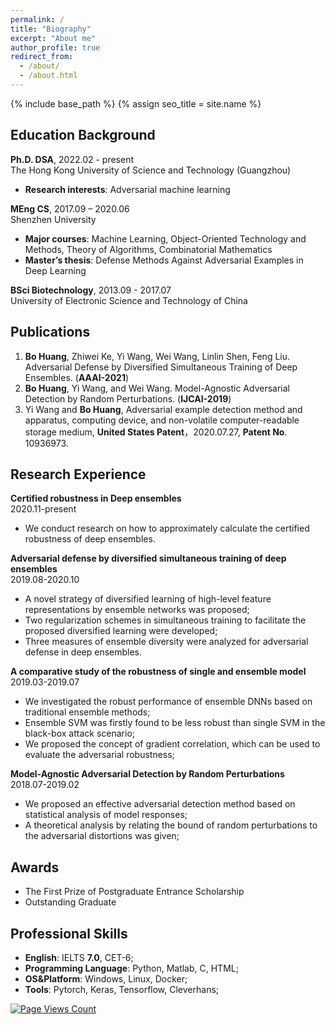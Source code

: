 ```yaml
---
permalink: /
title: "Biography"
excerpt: "About me"
author_profile: true
redirect_from: 
  - /about/
  - /about.html
---
```

{% include base_path %}
{% assign seo_title = site.name %}
## Education Background
**Ph.D. DSA**, 2022.02 - present <br/> 
The Hong Kong University of Science and Technology (Guangzhou)
  * **Research interests**: Adversarial machine learning

**MEng CS**, 2017.09 – 2020.06 <br/> 
Shenzhen University
  * **Major courses**: Machine Learning, Object-Oriented Technology and Methods, Theory of Algorithms, Combinatorial Mathematics
  * **Master’s thesis**: Defense Methods Against Adversarial Examples in Deep Learning

**BSci Biotechnology**, 2013.09 - 2017.07 <br/> 
University of Electronic Science and Technology of China

## Publications
1. **Bo Huang**, Zhiwei Ke, Yi Wang, Wei Wang, Linlin Shen, Feng Liu. Adversarial Defense by Diversified Simultaneous Training of Deep Ensembles. (**AAAI-2021**)
2. **Bo Huang**, Yi Wang, and Wei Wang. Model-Agnostic Adversarial Detection by Random Perturbations. (**IJCAI-2019**)
3. Yi Wang and **Bo Huang**, Adversarial example detection method and apparatus, computing device, and non-volatile computer-readable storage medium, **United States Patent**，2020.07.27, **Patent No**. 10936973.

## Research Experience
**Certified robustness in Deep ensembles** <br/> 
2020.11-present
  * We conduct research on how to approximately calculate the certified robustness of deep ensembles.

**Adversarial defense by diversified simultaneous training of deep ensembles** <br/> 
2019.08-2020.10
  * A novel strategy of diversified learning of high-level feature representations by ensemble networks was proposed;
  * Two regularization schemes in simultaneous training to facilitate the proposed diversified learning were developed;
  * Three measures of ensemble diversity were analyzed for adversarial defense in deep ensembles.

**A comparative study of the robustness of single and ensemble model** <br/> 
2019.03-2019.07
  * We investigated the robust performance of ensemble DNNs based on traditional ensemble methods;
  * Ensemble SVM was firstly found to be less robust than single SVM in the black-box attack scenario;
  * We proposed the concept of gradient correlation, which can be used to evaluate the adversarial robustness;

**Model-Agnostic Adversarial Detection by Random Perturbations** <br/> 
2018.07-2019.02
  * We proposed an effective adversarial detection method based on statistical analysis of model responses;
  * A theoretical analysis by relating the bound of random perturbations to the adversarial distortions was given;


## Awards
* The First Prize of Postgraduate Entrance Scholarship
* Outstanding Graduate

## Professional Skills
* **English**: IELTS **7.0**, CET-6;
* **Programming Language**: Python, Matlab, C, HTML;
* **OS&Platform**: Windows, Linux, Docker;
* **Tools**: Pytorch, Keras, Tensorflow, Cleverhans;

[![Page Views Count](https://badges.toozhao.com/badges/01GFX6CS5SF3HNS3SVCS5QHFZP/blue.svg)](https://badges.toozhao.com/stats/01GFX6CS5SF3HNS3SVCS5QHFZP "Get your own page views count badge on badges.toozhao.com")